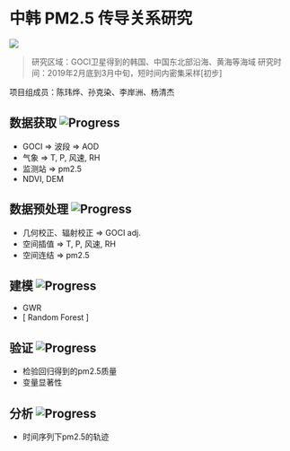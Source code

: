 # 中韩 PM2.5 传导关系研究
![](https://img.shields.io/badge/build-processing-brightgreen.svg)


> 研究区域：GOCI卫星得到的韩国、中国东北部沿海、黄海等海域
> 研究时间：2019年2月底到3月中旬，短时间内密集采样[初步]

项目组成员：陈玮烨、孙克染、李岸洲、杨清杰
## 数据获取  ![Progress](http://progressed.io/bar/5)
+ GOCI => 波段 => AOD
+ 气象 => T, P, 风速, RH
+ 监测站 => pm2.5
+ NDVI, DEM

## 数据预处理  ![Progress](http://progressed.io/bar/5)
+ 几何校正、辐射校正 => GOCI adj.
+ 空间插值 => T, P, 风速, RH
+ 空间连结 => pm2.5

## 建模  ![Progress](http://progressed.io/bar/5)
+ GWR
+ [ Random Forest ]

## 验证  ![Progress](http://progressed.io/bar/5)
+ 检验回归得到的pm2.5质量
+ 变量显著性

## 分析  ![Progress](http://progressed.io/bar/5)
+ 时间序列下pm2.5的轨迹

